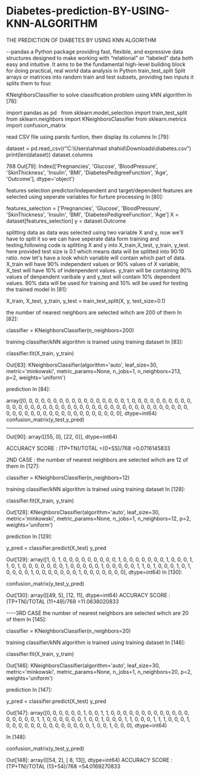 # Diabetes-prediction-BY-USING-KNN-ALGORITHM
THE PREDICTION OF DIABETES BY USING KNN ALGORITHM

--pandas
a Python package providing fast, flexible, and expressive data structures designed to make working with “relational” or “labeled” data both easy and intuitive. It aims to be the fundamental high-level building block for doing practical, real world data analysis in Python
train_test_split
Split arrays or matrices into random train and test subsets, providing two inputs it splits them to four.

KNeighborsClassifier
to solve classification problem using kNN algorithm
In [78]:




import pandas as pd
​
​
from sklearn.model_selection import train_test_split 
from sklearn.neighbors import KNeighborsClassifier 
from sklearn.metrics import confusion_matrix




read CSV file using pands funtion, then display its columns
In [79]:


dataset = pd.read_csv(r"C:\Users\ahmad shahid\Downloads\diabetes.csv")
print(len(dataset))
dataset.columns



768
Out[79]:
Index(['Pregnancies', 'Glucose', 'BloodPressure', 'SkinThickness', 'Insulin',
       'BMI', 'DiabetesPedigreeFunction', 'Age', 'Outcome'],
      dtype='object')

features selection
predictor/independent and target/dependent features are selected using seperate variables for furture processing
In [80]:




features_selection = ['Pregnancies', 'Glucose', 'BloodPressure', 'SkinThickness', 'Insulin',
       'BMI', 'DiabetesPedigreeFunction', 'Age']
X = dataset[features_selection]
y = dataset.Outcome




splitting data
as data was selected using two variable X and y, now we'll have to split it so we can have seperate data form training and testing,following code is splitting X and y into X_train,X_test, y_train, y_test. here provided test size is 0.1 which means data will be splitted into 90:10 ratio. now let's have a look which variable will contain which part of data. X_train will have 90% independent values or 90% values of X variable, X_test will have 10% of indenpendent values. y_train will be containing 90% values of denpendent varibale y and y_test will contain 10% dependent values. 90% data will be used for training and 10% will be used for testing the trained model 
In [81]:


X_train, X_test, y_train, y_test = train_test_split(X, y,  test_size=0.1)




the number of nearest neighbors are selected wihch are 200 of them
In [82]:


classifier = KNeighborsClassifier(n_neighbors=200)




training
classifier/kNN algorithm is trained using training dataset
In [83]:


classifier.fit(X_train, y_train)


Out[83]:
KNeighborsClassifier(algorithm='auto', leaf_size=30, metric='minkowski',
           metric_params=None, n_jobs=1, n_neighbors=213, p=2,
           weights='uniform')

prediction
In [84]:



array([0, 0, 0, 0, 0, 0, 0, 0, 0, 0, 0, 0, 0, 0, 0, 0, 0, 1, 0, 0, 0, 0,
       0, 0, 0, 0, 0, 0, 0, 0, 0, 0, 0, 0, 0, 0, 0, 0, 0, 0, 0, 0, 0, 0,
       0, 0, 0, 0, 0, 0, 0, 0, 0, 0, 0, 0, 0, 0, 0, 0, 0, 0, 0, 0, 0, 0,
       0, 0, 0, 0, 0, 0, 0, 0, 0, 0, 0], dtype=int64)
       confusion_matrix(y_test,y_pred)

---
Out[90]:
array([[55,  0],
       [22,  0]], dtype=int64)
       
ACCURACY SCORE :
(TP+TN)/TOTAL
=(0+SS)/768
=0.0716145833
       
       
       
  2ND CASE :
  the number of nearest neighbors are selected wihch are 12 of them
In [127]:


classifier = KNeighborsClassifier(n_neighbors=12)




training
classifier/kNN algorithm is trained using training dataset
In [128]:


classifier.fit(X_train, y_train)


Out[128]:
KNeighborsClassifier(algorithm='auto', leaf_size=30, metric='minkowski',
           metric_params=None, n_jobs=1, n_neighbors=12, p=2,
           weights='uniform')

prediction
In [129]:



y_pred = classifier.predict(X_test)
y_pred


Out[129]:
array([1, 0, 1, 0, 0, 0, 0, 0, 0, 0, 0, 0, 1, 0, 0, 0, 0, 0, 0, 0, 1, 0,
       0, 0, 1, 1, 0, 1, 0, 0, 0, 0, 0, 0, 0, 1, 0, 0, 0, 0, 0, 1, 0, 0,
       0, 0, 0, 1, 1, 0, 1, 0, 0, 0, 1, 0, 1, 0, 0, 0, 0, 1, 0, 0, 0, 0,
       0, 0, 0, 1, 0, 0, 0, 0, 0, 0, 0], dtype=int64)
In [130]:


confusion_matrix(y_test,y_pred)


Out[130]:
array([[49,  5],
       [12, 11], dtype=int64)
ACCURACY SCORE :
(TP+TN)/TOTAL
(11+49)/768
=11.0638020833


----3RD CASE
the number of nearest neighbors are selected wihch are 20 of them
In [145]:


classifier = KNeighborsClassifier(n_neighbors=20)




training
classifier/kNN algorithm is trained using training dataset
In [146]:


classifier.fit(X_train, y_train)


Out[146]:
KNeighborsClassifier(algorithm='auto', leaf_size=30, metric='minkowski',
           metric_params=None, n_jobs=1, n_neighbors=20, p=2,
           weights='uniform')

prediction
In [147]:



y_pred = classifier.predict(X_test)
y_pred


Out[147]:
array([0, 0, 0, 0, 0, 0, 1, 0, 0, 1, 1, 0, 0, 0, 0, 0, 0, 0, 0, 0, 0, 0,
       0, 0, 0, 0, 0, 0, 0, 1, 1, 0, 0, 0, 0, 0, 0, 1, 0, 0, 1, 0, 0, 0,
       1, 1, 0, 0, 0, 1, 1, 1, 0, 0, 0, 1, 0, 0, 0, 0, 0, 0, 0, 0, 0, 0,
       0, 0, 0, 0, 1, 0, 0, 1, 0, 0, 0], dtype=int64)

In [148]:


confusion_matrix(y_test,y_pred)


Out[148]:
array([[54,  2],
       [ 8, 13]], dtype=int64)
       ACCURACY SCORE :
       (TP+TN)/TOTAL
       (13+54)/768
       =54.0169270833
​




  
